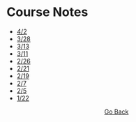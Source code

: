 # Course Notes
- [4/2](https://github.com/cddesja/epsy8266/raw/master/course_materials/notes/2April2019.pdf)
- [3/28](https://github.com/cddesja/epsy8266/raw/master/course_materials/notes/28March2019.pdf)
- [3/13](https://github.com/cddesja/epsy8266/raw/master/course_materials/notes/13March2019.pdf)
- [3/11](https://github.com/cddesja/epsy8266/raw/master/course_materials/notes/11March2019_Notes.pdf)
- [2/26](https://github.com/cddesja/epsy8266/raw/master/course_materials/notes/26feb2019_Notes.pdf)
- [2/21](https://github.com/cddesja/epsy8266/raw/master/course_materials/notes/21feb2019_Notes.pdf)
- [2/19](https://github.com/cddesja/epsy8266/raw/master/course_materials/notes/19feb2019_Notes.pdf)
- [2/7](https://github.com/cddesja/epsy8266/raw/master/course_materials/notes/7feb2019_Notes.pdf)
- [2/5](https://github.com/cddesja/epsy8266/raw/master/course_materials/notes/5Feb2019_Notes.pdf)
- [1/22](https://github.com/cddesja/epsy8266/raw/master/course_materials/notes/22jan2019_Notes.pdf)

<p align="center">
<a href="https://cddesja.github.io/epsy8266">Go Back</a>
</p>